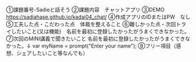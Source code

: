 ①課題番号-Sadieと話そう
②課題内容　チャットアプリ
③DEMO　https://sadiahase.github.io/kadai04_chat/
④作成アプリのIDまたはPW　なし
⑤工夫した点・こだわった点　体裁を整えること
⑥難しかった点・次回トライしたいこと(又は機能)　名前を最初に登録したかったがうまくできなかった。
⑦次回のMINI講義で聞きたいこと
名前を最初に登録したかったがうまくできなかった。↓
var myName = prompt("Enter your name");
⑧フリー項目（感想、シェアしたいこと等なんでも）
